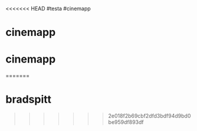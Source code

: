 <<<<<<< HEAD
#testa
#cinemapp
# cinemapp
# cinemapp
=======
# bradspitt
>>>>>>> 2e018f2b69cbf2dfd3bdf94d9bd0be959df893df
